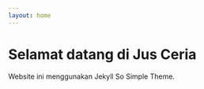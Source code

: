 ```yaml
---
layout: home
---
```


# Selamat datang di Jus Ceria
Website ini menggunakan Jekyll So Simple Theme.

